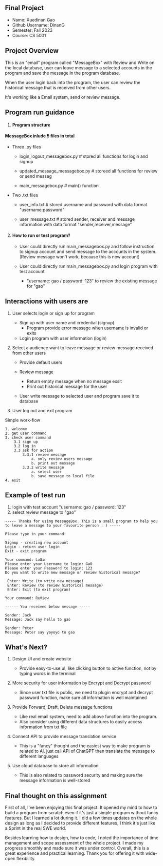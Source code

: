 ## Final Project


* Name: Xuedinan Gao
* Github Username: DinanG
* Semester: Fall 2023
* Course: CS 5001 


## Project Overview

This is an "email" program called "MessageBox" with Review and Write on the local database, user can leave message to a selected accounts in the program and save the message in the program database.

When the user login back into the program, the user can review the historical message that is received from other users.

It's working like a Email system, send or review message.


## Program run guidance

1. #### Program structure 

#### MessageBox inlude 5 files in total

- Three .py files
    - login_logout_messagebox.py # stored all functions for login and signup

    - updated_message_messagebox.py # storeed all functions for review or send messag 

    - main_messagebox.py # main() function

- Two .txt files
    - user_info.txt # stored username and password with data format "username:password"

    - user_message.txt # stored sender, receiver and message information with data format "sender,receiver,message"
    
2. #### How to run or test program? 
    - User could directly run main_messagebox.py and follow instruction to signup account and send message to the accounts in the system. (Review message won't work, because this is new account)

    - User could directly run main_messagebox.py and login program with test account 
        - "username: gao / password: 123" to review the existing message for "gao"

## Interactions with users are

1. User selects login or sign up for program

    - Sign up with user name and credential (signup)
        - Program provide error message when username is invalid or exits
    - Login program with user information (login)

2. Select a audience want to leave message or review message received from other users

    - Provide default users
    - Review message
        - Return empty message when no message exsit
        - Print out historical message for the user

    - User write message to selected user and program save it to database

3. User log out and exit program

Simple work-flow

    1. welcome
    2. get user command
    3. check user command
        3.1 sign up
        3.2 log in
        3.3 ask for action
            3.3.1 review message
                a. only review users message
                b. print out message
            3.3.2 write message
                a. select user
                b. save message to local file
    4. exit 

## Example of test run

1. login with test account "username: gao / password: 123"
2. select review message to "gao"

```
----- Thanks for using MessageBox. This is a small program to help you to leave a message to your favourite person : ) -----

Please type in your command:
 
Signup - creating new account 
Login - return user login 
Exit - exit program

Your command: LoGin
Please enter your Username to login: GaO
Please enter your Password to login: 123
Do you want to write new message or review historical message?

 Enter: Write (to write new message)
 Enter: Review (to review historical message)
 Enter: Exit (to exit program)

Your command: ReView

------ You received below message -----

Sender: Jack
Message: Jack say hello to gao

Sender: Peter
Message: Peter say yoyoyo to gao
```


## What's Next?

1. Design UI and create website
    - Provide easy-to-use uI, like clicking button to active function, not by typing words in the terminal

2. More security for user information by Encrypt and Decrypt password
    - Since user txt file is public, we need to plugin encrypt and decrypt password function, make sure all information is well maintained

3. Provide Forward, Draft, Delete message functions
    - Like real email system, need to add above function into the program.
    - Also consider using different data structures to easily access information from txt file

4. Connect API to provide message translation service
    - This is a "fancy" thought and the easiest way to make program is related to AI. just call API of ChatGPT then translate the message to different languages

5. Use cloud database to store all information
    - This is also related to password security and making sure the message information is well-stored


## Final thought on this assignment

First of all, I've been enjoying this final project. It opened my mind to how to build a program from scratch even if it's just a simple program without fancy features. But I learned a lot during it. I did a few times updates on the whole design as long as I decided to provide different features, I think it's just like a Sprint in the real SWE world. 

Besides learning how to design, how to code, I noted the importance of time management and scope assessment of the whole project. I made my progress smoothly and made sure it was under control. Overall, this is a great experience and practical learning. Thank you for offering it with wide-open flexibility.
